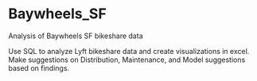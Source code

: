 # Baywheels_SF
Analysis of Baywheels SF bikeshare data

Use SQL to analyze Lyft bikeshare data and create visualizations in excel.
Make suggestions on Distribution, Maintenance, and Model suggestions based on findings.
